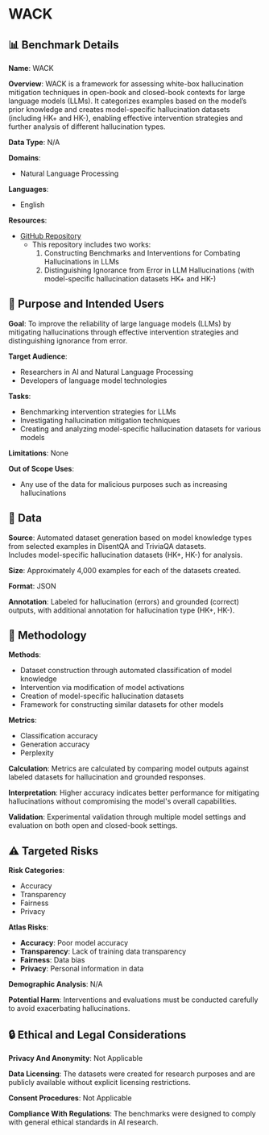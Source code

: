 # WACK

## 📊 Benchmark Details

**Name**: WACK

**Overview**: WACK is a framework for assessing white-box hallucination mitigation techniques in open-book and closed-book contexts for large language models (LLMs). It categorizes examples based on the model’s prior knowledge and creates model-specific hallucination datasets (including HK+ and HK-), enabling effective intervention strategies and further analysis of different hallucination types.

**Data Type**: N/A

**Domains**:
- Natural Language Processing

**Languages**:
- English

**Resources**:
- [GitHub Repository](https://github.com/technion-cs-nlp/hallucination-mitigation)
  - This repository includes two works:
    1. Constructing Benchmarks and Interventions for Combating Hallucinations in LLMs
    2. Distinguishing Ignorance from Error in LLM Hallucinations (with model-specific hallucination datasets HK+ and HK-)

## 🎯 Purpose and Intended Users

**Goal**: To improve the reliability of large language models (LLMs) by mitigating hallucinations through effective intervention strategies and distinguishing ignorance from error.

**Target Audience**:
- Researchers in AI and Natural Language Processing
- Developers of language model technologies

**Tasks**:
- Benchmarking intervention strategies for LLMs
- Investigating hallucination mitigation techniques
- Creating and analyzing model-specific hallucination datasets for various models

**Limitations**: None

**Out of Scope Uses**:
- Any use of the data for malicious purposes such as increasing hallucinations

## 💾 Data

**Source**: Automated dataset generation based on model knowledge types from selected examples in DisentQA and TriviaQA datasets.  
Includes model-specific hallucination datasets (HK+, HK-) for analysis.

**Size**: Approximately 4,000 examples for each of the datasets created.

**Format**: JSON

**Annotation**: Labeled for hallucination (errors) and grounded (correct) outputs, with additional annotation for hallucination type (HK+, HK-).

## 🔬 Methodology

**Methods**:
- Dataset construction through automated classification of model knowledge
- Intervention via modification of model activations
- Creation of model-specific hallucination datasets
- Framework for constructing similar datasets for other models

**Metrics**:
- Classification accuracy
- Generation accuracy
- Perplexity

**Calculation**: Metrics are calculated by comparing model outputs against labeled datasets for hallucination and grounded responses.

**Interpretation**: Higher accuracy indicates better performance for mitigating hallucinations without compromising the model's overall capabilities.

**Validation**: Experimental validation through multiple model settings and evaluation on both open and closed-book settings.

## ⚠️ Targeted Risks

**Risk Categories**:
- Accuracy
- Transparency
- Fairness
- Privacy

**Atlas Risks**:
- **Accuracy**: Poor model accuracy
- **Transparency**: Lack of training data transparency
- **Fairness**: Data bias
- **Privacy**: Personal information in data

**Demographic Analysis**: N/A

**Potential Harm**: Interventions and evaluations must be conducted carefully to avoid exacerbating hallucinations.

## 🔒 Ethical and Legal Considerations

**Privacy And Anonymity**: Not Applicable

**Data Licensing**: The datasets were created for research purposes and are publicly available without explicit licensing restrictions.

**Consent Procedures**: Not Applicable

**Compliance With Regulations**: The benchmarks were designed to comply with general ethical standards in AI research.
